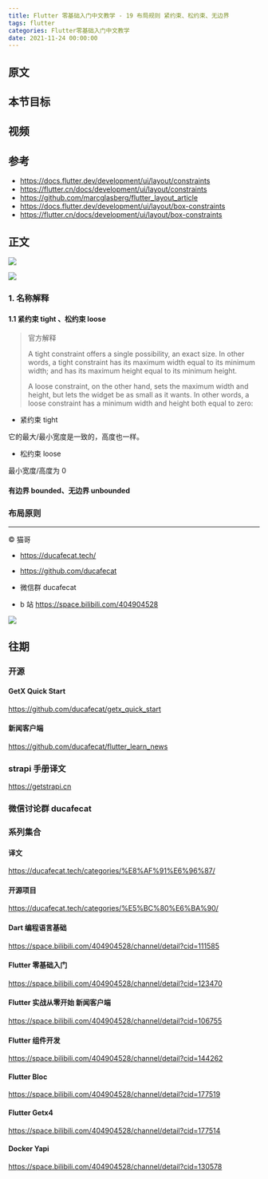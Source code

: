 ```yaml
---
title: Flutter 零基础入门中文教学 - 19 布局规则 紧约束、松约束、无边界
tags: flutter
categories: Flutter零基础入门中文教学
date: 2021-11-24 00:00:00
---
```


## 原文

## 本节目标

## 视频

## 参考

- https://docs.flutter.dev/development/ui/layout/constraints
- https://flutter.cn/docs/development/ui/layout/constraints
- https://github.com/marcglasberg/flutter_layout_article
- https://docs.flutter.dev/development/ui/layout/box-constraints
- https://flutter.cn/docs/development/ui/layout/box-constraints

## 正文

![](layout.png)

![](2021-11-24-23-10-10.png)

### 1. 名称解释

#### 1.1 紧约束 tight 、松约束 loose

> 官方解释
>
> A tight constraint offers a single possibility, an exact size. In other words, a tight constraint has its maximum width equal to its minimum width; and has its maximum height equal to its minimum height.
>
> A loose constraint, on the other hand, sets the maximum width and height, but lets the widget be as small as it wants. In other words, a loose constraint has a minimum width and height both equal to zero:

- 紧约束 tight

它的最大/最小宽度是一致的，高度也一样。

- 松约束 loose

最小宽度/高度为 0

#### 有边界 bounded、无边界 unbounded

### 布局原则

---

© 猫哥

- https://ducafecat.tech/

- https://github.com/ducafecat

- 微信群 ducafecat

- b 站 https://space.bilibili.com/404904528

![](https://ducafecat.tech/img/public-qrcode.png)

## 往期

### 开源

#### GetX Quick Start

https://github.com/ducafecat/getx_quick_start

#### 新闻客户端

https://github.com/ducafecat/flutter_learn_news

### strapi 手册译文

https://getstrapi.cn

### 微信讨论群 ducafecat

### 系列集合

#### 译文

https://ducafecat.tech/categories/%E8%AF%91%E6%96%87/

#### 开源项目

https://ducafecat.tech/categories/%E5%BC%80%E6%BA%90/

#### Dart 编程语言基础

https://space.bilibili.com/404904528/channel/detail?cid=111585

#### Flutter 零基础入门

https://space.bilibili.com/404904528/channel/detail?cid=123470

#### Flutter 实战从零开始 新闻客户端

https://space.bilibili.com/404904528/channel/detail?cid=106755

#### Flutter 组件开发

https://space.bilibili.com/404904528/channel/detail?cid=144262

#### Flutter Bloc

https://space.bilibili.com/404904528/channel/detail?cid=177519

#### Flutter Getx4

https://space.bilibili.com/404904528/channel/detail?cid=177514

#### Docker Yapi

https://space.bilibili.com/404904528/channel/detail?cid=130578
